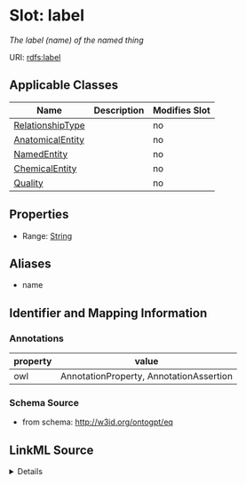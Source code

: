 

# Slot: label


_The label (name) of the named thing_



URI: [rdfs:label](http://www.w3.org/2000/01/rdf-schema#label)



<!-- no inheritance hierarchy -->





## Applicable Classes

| Name | Description | Modifies Slot |
| --- | --- | --- |
| [RelationshipType](RelationshipType.md) |  |  no  |
| [AnatomicalEntity](AnatomicalEntity.md) |  |  no  |
| [NamedEntity](NamedEntity.md) |  |  no  |
| [ChemicalEntity](ChemicalEntity.md) |  |  no  |
| [Quality](Quality.md) |  |  no  |







## Properties

* Range: [String](String.md)



## Aliases


* name



## Identifier and Mapping Information





### Annotations

| property | value |
| --- | --- |
| owl | AnnotationProperty, AnnotationAssertion |



### Schema Source


* from schema: http://w3id.org/ontogpt/eq




## LinkML Source

<details>
```yaml
name: label
annotations:
  owl:
    tag: owl
    value: AnnotationProperty, AnnotationAssertion
description: The label (name) of the named thing
from_schema: http://w3id.org/ontogpt/eq
aliases:
- name
rank: 1000
slot_uri: rdfs:label
alias: label
owner: NamedEntity
domain_of:
- NamedEntity
range: string

```
</details>
